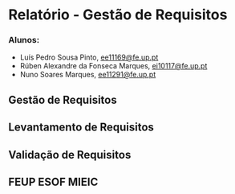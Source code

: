 # Relatório - Gestão de Requisitos

### Alunos:
* Luís Pedro Sousa Pinto, ee11169@fe.up.pt
* Rúben Alexandre da Fonseca Marques, ei10117@fe.up.pt 
* Nuno Soares Marques, ee11291@fe.up.pt

## Gestão de Requisitos

## Levantamento de Requisitos

## Validação de Requisitos

## FEUP ESOF MIEIC 
